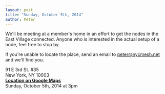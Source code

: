 ```yaml
---
layout: post
title: "Sunday, October 5th, 2014"
author: Peter
---
```


We'll be meeting at a member's home in an effort to get the nodes in the East Village connected.
Anyone who is interested in the actual setup of a node, feel free to stop by.

If you're unable to locate the place, send an email to peter@nycmesh.net and we'll find you.

91 E 3rd St. #35<br>
New York, NY 10003<br>
__[Location on Google Maps](https://www.google.com/maps/place/91+E+3rd+St,+New+York,+NY+10003/@40.7248228,-73.9877012,17z/)__<br>
Sunday, October 5th, 2014 at 3pm
